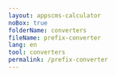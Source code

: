 ```yaml
---
layout: appscms-calculator
noBox: true
folderName: converters
fileName: prefix-converter
lang: en
tool: converters
permalink: /prefix-converter
---
```

